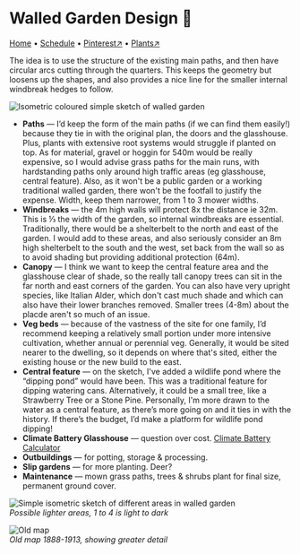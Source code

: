 # Walled Garden Design 💖

[Home](https://notes.grwd.uk/walled) • [Schedule](https://notes.grwd.uk/walled/schedule) • [Pinterest↗](https://pinterest.co.uk/NatureWorksGarden/walled/) • [Plants↗](https://bit.ly/walled-plants)

The idea is to use the structure of the existing main paths, and then have circular arcs cutting through the quarters. This keeps the geometry but loosens up the shapes, and also provides a nice line for the smaller internal windbreak hedges to follow.

![Isometric coloured simple sketch of walled garden](https://res.cloudinary.com/growdigital/image/upload/w_480/v1645565717/walled/isometric-walled-pond-colored.png)

* **Paths** — I’d keep the form of the main paths (if we can find them easily!) because they tie in with the original plan, the doors and the glasshouse. Plus, plants with extensive root systems would struggle if planted on top. As for material, gravel or hoggin for 540m would be really expensive, so I would advise grass paths for the main runs, with hardstanding paths only around high traffic areas (eg glasshouse, central feature). Also, as it won't be a public garden or a working traditional walled garden, there won't be the footfall to justify the expense. Width, keep them narrower, from 1 to 3 mower widths.
* **Windbreaks** — the 4m high walls will protect 8x the distance ie 32m. This is ⅓ the width of the garden, so internal windbreaks are essential. Traditionally, there would be a shelterbelt to the north and east of the garden. I would add to these areas, and also seriously consider an 8m high shelterbelt to the south and the west, set back from the wall so as to avoid shading but providing additional protection (64m). 
* **Canopy** — I think we want to keep the central feature area and the glasshouse clear of shade, so the really tall canopy trees can sit in the far north and east corners of the garden. You can also have very upright species, like Italian Alder, which don't cast much shade and which can also have their lower branches removed. Smaller trees (4-8m) about the placde aren't so much of an issue.
* **Veg beds** — because of the vastness of the site for one family, I’d recommend keeping a relatively small portion under more intensive cultivation, whether annual or perennial veg. Generally, it would be sited nearer to the dwelling, so it depends on where that's sited, either the existing house or the new build to the east.
* **Central feature** — on the sketch, I've added a wildlife pond where the “dipping pond” would have been. This was a traditional feature for dipping watering cans. Alternatively, it could be a small tree, like a Strawberry Tree or a Stone Pine. Personally, I'm more drawn to the water as a central feature, as there’s more going on and it ties in with the history. If there’s the budget, I’d make a platform for wildlife pond dipping!
* **Climate Battery Glasshouse** — question over cost. [Climate Battery Calculator](http://www.ecosystems-design.com/climate-battery-calculator.html)
* **Outbuildings** — for potting, storage & processing.
* **Slip gardens** — for more planting. Deer?
* **Maintenance** — mown grass paths, trees & shrubs plant for final size, permanent ground cover.

![Simple isometric sketch of different areas in walled garden](https://res.cloudinary.com/growdigital/image/upload/w_480/v1645648085/walled/isometric-light-areas.png)  
_Possible lighter areas, 1 to 4 is light to dark_

![Old map](https://res.cloudinary.com/growdigital/image/upload/w_420/v1645568741/walled/map-1888-1913.jpg)  
_Old map 1888-1913, showing greater detail_
